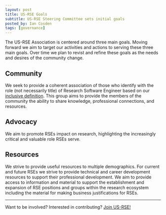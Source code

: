 ```yaml
---
layout: post
title: US-RSE Goals 
subtitle: US-RSE Steering Committee sets initial goals
posted_by: Ian Cosden
tags: [governance]
---
```



The US-RSE Association is centered around three main goals.  Moving
forward we aim to target our activities and actions to serving these
three main goals. Over time we plan to revist and refine these goals as
the needs and desires of the community change.



## Community 

  We seek to provide a coherent association of those who identify with
  the role (not necessarily title) of Research Software Engineer based
  on our [inclusive definition]({{site.url}}/what-is-an-rse).  This group aims to provide the members
  of the community the ability to share knowledge, professional
  connections, and resources.

## Advocacy 

  We aim to promote RSEs impact on research, highlighting the
  increasingly critical and valuable role RSEs serve.

## Resources 

  We strive to provide useful resources to multiple demographics.
  For current and future RSEs we strive to provide technical and
  career development resources to support their professional
  development.  We aim to provide access to information and material
  to support the establishment and expansion of RSE positions and
  groups within the research ecosystem including the material for
  making business justifications for RSEs.


-------------

Want to be involved? Interested in contributing? [Join
US-RSE!]({{site.url}}/join)
